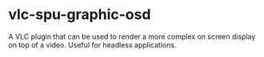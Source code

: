 # vlc-spu-graphic-osd
A VLC plugin that can be used to render a more complex on screen display on top of a video. Useful for headless applications.
